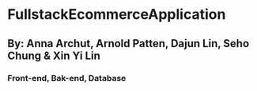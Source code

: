 # FullstackEcommerceApplication
## By: Anna Archut, Arnold Patten, Dajun Lin, Seho Chung & Xin Yi Lin
### Front-end, Bak-end, Database
